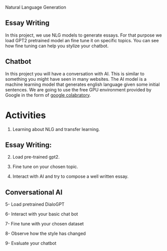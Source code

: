 Natural Language Generation
## Essay Writing
In this project, we use NLG models to generate essays. For that purpose we load GPT2 pretrained model an fine tune it on specific topics. You can see how fine tuning can help you stylize your chatbot.


## Chatbot

In this project you will have a conversation with AI. This is similar to something you might have seen in many websites. The AI model is a machine learning model that generates english language given some initial sentences. We are going to use the free GPU environment provided by Google in the form of [google colabratory](colab.research.google.com).



# Activities

1. Learning about NLG and transfer learning.


## Essay Writing:

2. Load pre-trained gpt2.

3. Fine tune on your chosen topic.

4. Interact with AI and try to compose a well written essay. 

## Conversational AI

5- Load pretrained DialoGPT

6- Interact with your basic chat bot

7- Fine tune with your chosen dataset

8- Observe how the style has changed

9- Evaluate your chatbot


